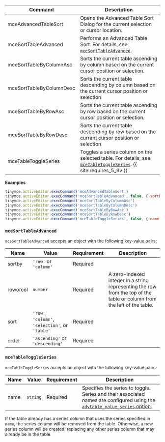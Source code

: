 
| Command                  | Description                                                                                     |
| ------------------------ | ----------------------------------------------------------------------------------------------- |
| mceAdvancedTableSort     | Opens the Advanced Table Sort Dialog for the current selection or cursor location.              |
| mceSortTableAdvanced     | Performs an Advanced Table Sort. For details, see [`mceSortTableAdvanced`](#mcesorttableadvanced).                                         |
| mceSortTableByColumnAsc  | Sorts the current table ascending by column based on the current cursor position or selection.  |
| mceSortTableByColumnDesc | Sorts the current table descending by column based on the current cursor position or selection. |
| mceSortTableByRowAsc     | Sorts the current table ascending by row based on the current cursor position or selection.     |
| mceSortTableByRowDesc    | Sorts the current table descending by row based on the current cursor position or selection.    |
| mceTableToggleSeries     | Toggles a series column on the selected table. For details, see [`mceTableToggleSeries`](#mcetabletoggleseries). {{ site.requires_5_9v }} |

**Examples**

```js
tinymce.activeEditor.execCommand('mceAdvancedTableSort')
tinymce.activeEditor.execCommand('mceSortTableAdvanced', false, { sortby: 'row', roworcol: '2', sort: 'table', order: 'ascending' })
tinymce.activeEditor.execCommand('mceSortTableByColumnAsc')
tinymce.activeEditor.execCommand('mceSortTableByColumnDesc')
tinymce.activeEditor.execCommand('mceSortTableByRowAsc')
tinymce.activeEditor.execCommand('mceSortTableByRowDesc')
tinymce.activeEditor.execCommand('mceTableToggleSeries', false, { name: 'numeric' })
```

### `mceSortTableAdvanced`

`mceSortTableAdvanced` accepts an object with the following key-value pairs:

| Name | Value | Requirement | Description |
| ---- | ----- | ----------- | ----------- |
| sortby | `'row'` or `'column'` | Required | |
| roworcol | `number` | Required | A zero-indexed integer in a string representing the row from the top of the table or column from the left of the table. |
| sort | `'row'`, `'column'`, `'selection'`, or `'table'` | Required | |
| order | `'ascending'` or `'descending'` | Required | |

### `mceTableToggleSeries`

`mceTableToggleSeries` accepts an object with the following key-value pairs:

| Name | Value | Requirement | Description |
| ---- | ----- | ----------- | ----------- |
| name | `string` | Required |  Specifies the series to toggle. Series and their associated names are configured using the [`advtable_value_series` option]({{site.baseurl}}/plugins/premium/advtable/#advtable_value_series). |

If the table already has a series column that uses the series specified in `name`, the series column will be removed from the table. Otherwise, a new series column will be created, replacing any other series column that may already be in the table.

